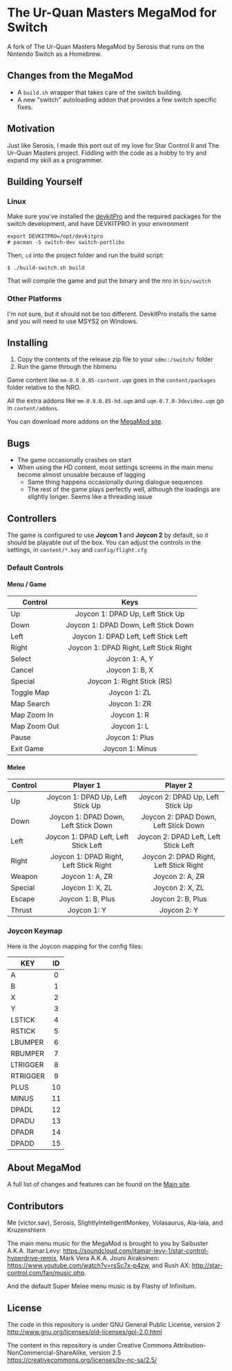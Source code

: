 # The Ur-Quan Masters MegaMod for Switch
A fork of The Ur-Quan Masters MegaMod by Serosis that runs on the Nintendo Switch as a Homebrew.

## Changes from the MegaMod

* A `build.sh` wrapper that takes care of the switch building.
* A new "switch" autoloading addon that provides a few switch specific fixes.

## Motivation

Just like Serosis, I made this port out of my love for Star Control II and The Ur-Quan Masters project. Fiddling with the code as a hobby to try and expand my skill as a programmer.

## Building Yourself

### Linux

Make sure you've installed the [devkitPro](https://devkitpro.org/wiki/devkitPro_pacman) and the required packages for the switch development, and have DEVKITPRO in your environment

    
    export DEVKITPRO=/opt/devkitpro
    # pacman -S switch-dev switch-portlibs


Then, `cd` into the project folder and run the build script:

    
    $ ./build-switch.sh build

That will compile the game and put the binary and the nro in `bin/switch`

### Other Platforms

I'm not sure, but it should not be too different. DevkitPro installs the same and you will need to use MSYS2 on Windows.


## Installing

1. Copy the contents of the release zip file to your `sdmc:/switch/` folder
2. Run the game through the hbmenu

Game content like `mm-0.8.0.85-content.uqm` goes in the `content/packages` folder relative to the NRO.

All the extra addons like `mm-0.8.0.85-hd.uqm` and `uqm-0.7.0-3dovideo.uqm` go in `content/addons`.

You can download more addons on the [MegaMod site](http://megamod.serosis.net/Releases).

## Bugs

* The game occasionally crashes on start
* When using the HD content, most settings screens in the main menu become almost unusable because of lagging
  * Same thing happens occasionally during dialogue sequences
  * The rest of the game plays perfectly well, although the loadings are slightly longer. Seems like a threading issue

## Controllers

The game is configured to use **Joycon 1** and **Joycon 2** by default, so it should be playable out of the box. You can adjust the controls in the settings, in `content/*.key` and `config/flight.cfg`

### Default Controls

#### Menu / Game

| Control      | Keys                                   |
| ------------ |:--------------------------------------:|
| Up           | Joycon 1: DPAD Up, Left Stick Up       |
| Down         | Joycon 1: DPAD Down, Left Stick Down   |
| Left         | Joycon 1: DPAD Left, Left Stick Left   |
| Right        | Joycon 1: DPAD Right, Left Stick Right |
| Select       | Joycon 1: A, Y                         |
| Cancel       | Joycon 1: B, X                         |
| Special      | Joycon 1: Right Stick (RS)             |
| Toggle Map   | Joycon 1: ZL                           |
| Map Search   | Joycon 1: ZR                           |
| Map Zoom In  | Joycon 1: R                            |
| Map Zoom Out | Joycon 1: L                            |
| Pause        | Joycon 1: Plus                         |
| Exit Game    | Joycon 1: Minus                        |

#### Melee

| Control | Player 1                               | Player 2                               |
| ------- |:--------------------------------------:|:--------------------------------------:|
| Up      | Joycon 1: DPAD Up, Left Stick Up       | Joycon 2: DPAD Up, Left Stick Up       |
| Down    | Joycon 1: DPAD Down, Left Stick Down   | Joycon 2: DPAD Down, Left Stick Down   |
| Left    | Joycon 1: DPAD Left, Left Stick Left   | Joycon 2: DPAD Left, Left Stick Left   |
| Right   | Joycon 1: DPAD Right, Left Stick Right | Joycon 2: DPAD Right, Left Stick Right |
| Weapon  | Joycon 1: A, ZR                        | Joycon 2: A, ZR                        |
| Special | Joycon 1: X, ZL                        | Joycon 2: X, ZL                        |
| Escape  | Joycon 1: B, Plus                      | Joycon 2: B, Plus                      |
| Thrust  | Joycon 1: Y                            | Joycon 2: Y                            |

### Joycon Keymap

Here is the Joycon mapping for the config files:

| KEY      | ID   |
| -------- |:----:|
| A        | 0    |
| B        | 1    |
| X        | 2    |
| Y        | 3    |
| LSTICK   | 4    |
| RSTICK   | 5    |
| LBUMPER  | 6    |
| RBUMPER  | 7    |
| LTRIGGER | 8    |
| RTRIGGER | 9    |
| PLUS     | 10   |
| MINUS    | 11   |
| DPADL    | 12   |
| DPADU    | 13   |
| DPADR    | 14   |
| DPADD    | 15   |

## About MegaMod

A full list of changes and features can be found on the [Main site](http://megamod.serosis.net/Features).

## Contributors

Me (victor.sav), Serosis, SlightlyIntelligentMonkey, Volasaurus, Ala-lala, and Kruzenshtern

The main menu music for the MegaMod is brought to you by Saibuster A.K.A. Itamar.Levy: https://soundcloud.com/itamar-levy-1/star-control-hyperdrive-remix, Mark Vera A.K.A. Jouni Airaksinen: https://www.youtube.com/watch?v=rsSc7x-p4zw, and Rush AX: http://star-control.com/fan/music.php.

And the default Super Melee menu music is by Flashy of Infinitum.

## License

The code in this repository is under GNU General Public License, version 2 http://www.gnu.org/licenses/old-licenses/gpl-2.0.html

The content in this repository is under Creative Commons Attribution-NonCommercial-ShareAlike, version 2.5 https://creativecommons.org/licenses/by-nc-sa/2.5/
